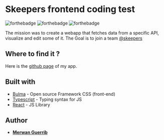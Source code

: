 # Skeepers frontend coding test

![forthebadge](https://forthebadge.com/images/badges/made-with-typescript.svg) ![forthebadge](https://forthebadge.com/images/badges/built-with-love.svg) ![forthebadge](https://forthebadge.com/images/badges/no-ragrets.svg)

The mission was to create a webapp that fetches data from a specific API, visualize and edit some of it. The Goal is to join a team [@skeepers](https://skeepers.io/fr/)

## Where to find it ?

Here is the [github page](https://merwanguerrib.github.io/skeepers) of my app.

## Built with

- [Bulma](https://bulma.io/) - Open source Framework CSS (front-end)
- [Typescript](https://www.typescriptlang.org/) - Typing syntax for JS
- [React](https://fr.reactjs.org/) - JS Library

## Author

- [**Merwan Guerrib**](https://github.com/merwanguerrib)
